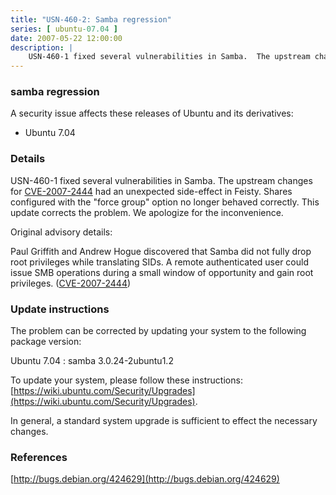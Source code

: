 ```yaml
---
title: "USN-460-2: Samba regression"
series: [ ubuntu-07.04 ]
date: 2007-05-22 12:00:00
description: |
    USN-460-1 fixed several vulnerabilities in Samba.  The upstream changes  for [CVE-2007-2444](http://people.ubuntu.com/~ubuntu-security/cve/CVE-2007-2444) had an unexpected side-effect in Feisty.  Shares  configured with the &quot;force group&quot; option no longer behaved correctly.   This update corrects the problem.  We apologize for the inconvenience.
--- 
```

 
### samba regression

A security issue affects these releases of Ubuntu and its derivatives:

* Ubuntu 7.04

### Details

USN-460-1 fixed several vulnerabilities in Samba. The upstream changes for [CVE-2007-2444](http://people.ubuntu.com/~ubuntu-security/cve/CVE-2007-2444) had an unexpected side-effect in Feisty. Shares configured with the &quot;force group&quot; option no longer behaved correctly. This update corrects the problem. We apologize for the inconvenience.

Original advisory details:

 Paul Griffith and Andrew Hogue discovered that Samba did not fully drop root privileges while translating SIDs. A remote authenticated user could issue SMB operations during a small window of opportunity and gain root privileges. ([CVE-2007-2444](http://people.ubuntu.com/~ubuntu-security/cve/CVE-2007-2444))

### Update instructions

The problem can be corrected by updating your system to the following package version:

Ubuntu 7.04
 : samba <span>3.0.24-2ubuntu1.2</span>

To update your system, please follow these instructions: [https://wiki.ubuntu.com/Security/Upgrades](https://wiki.ubuntu.com/Security/Upgrades).

In general, a standard system upgrade is sufficient to effect the necessary changes.

### References

 [http://bugs.debian.org/424629](http://bugs.debian.org/424629)
 

